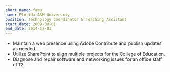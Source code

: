 ```yaml
---
short_name: famu
name: Florida A&M University
position: Technology Coordinator & Teaching Assistant
start_date: 2009-08-01
end_date: 2014-12-01
---
```


*	Maintain a web presence using Adobe Contribute and publish updates as needed.
*	Utilize SharePoint to align multiple projects for the College of Education.
*	Diagnose and repair software and networking issues for an office staff of 12.
